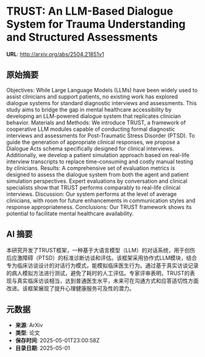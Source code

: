 # TRUST: An LLM-Based Dialogue System for Trauma Understanding and Structured Assessments

**URL**: http://arxiv.org/abs/2504.21851v1

## 原始摘要

Objectives: While Large Language Models (LLMs) have been widely used to
assist clinicians and support patients, no existing work has explored dialogue
systems for standard diagnostic interviews and assessments. This study aims to
bridge the gap in mental healthcare accessibility by developing an LLM-powered
dialogue system that replicates clinician behavior. Materials and Methods: We
introduce TRUST, a framework of cooperative LLM modules capable of conducting
formal diagnostic interviews and assessments for Post-Traumatic Stress Disorder
(PTSD). To guide the generation of appropriate clinical responses, we propose a
Dialogue Acts schema specifically designed for clinical interviews.
Additionally, we develop a patient simulation approach based on real-life
interview transcripts to replace time-consuming and costly manual testing by
clinicians. Results: A comprehensive set of evaluation metrics is designed to
assess the dialogue system from both the agent and patient simulation
perspectives. Expert evaluations by conversation and clinical specialists show
that TRUST performs comparably to real-life clinical interviews. Discussion:
Our system performs at the level of average clinicians, with room for future
enhancements in communication styles and response appropriateness. Conclusions:
Our TRUST framework shows its potential to facilitate mental healthcare
availability.


## AI 摘要

本研究开发了TRUST框架，一种基于大语言模型（LLM）的对话系统，用于创伤后应激障碍（PTSD）的标准诊断访谈和评估。该框架采用协作式LLM模块，结合专为临床访谈设计的对话行为模式，能模拟临床医生行为。通过基于真实访谈记录的病人模拟方法进行测试，避免了耗时的人工评估。专家评审表明，TRUST的表现与真实临床访谈相当，达到普通医生水平，未来可在沟通方式和应答适切性方面改进。该框架展现了提升心理健康服务可及性的潜力。

## 元数据

- **来源**: ArXiv
- **类型**: 论文
- **保存时间**: 2025-05-01T23:00:58Z
- **目录日期**: 2025-05-01
